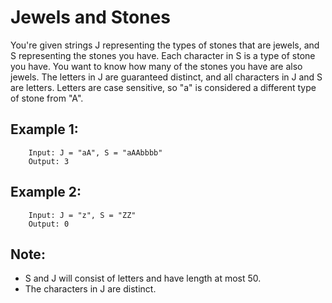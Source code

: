 # Jewels and Stones

You're given strings J representing the types of stones that are jewels, and S representing the stones you have.  Each character in S is a type of stone you have.  You want to know how many of the stones you have are also jewels.
The letters in J are guaranteed distinct, and all characters in J and S are letters. Letters are case sensitive, so "a" is considered a different type of stone from "A".


## Example 1:

        Input: J = "aA", S = "aAAbbbb"
        Output: 3

## Example 2:

        Input: J = "z", S = "ZZ"
        Output: 0
## Note:

* S and J will consist of letters and have length at most 50.
* The characters in J are distinct.
